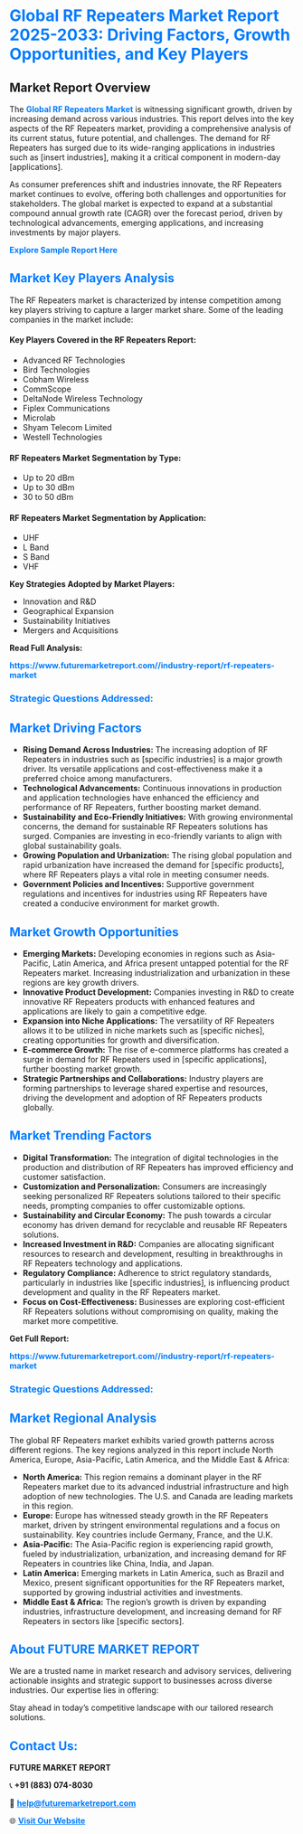 <h1 style="color: #007BFF;">Global RF Repeaters Market Report 2025-2033: Driving Factors, Growth Opportunities, and Key Players</h1>

<section id="overview">
<h2>Market Report Overview</h2>
<p>The <a href="https://www.futuremarketreport.com//industry-report/rf-repeaters-market" style="color: #007BFF; text-decoration: none;"><strong>Global RF Repeaters Market</strong></a> is witnessing significant growth, driven by increasing demand across various industries. This report delves into the key aspects of the RF Repeaters market, providing a comprehensive analysis of its current status, future potential, and challenges. The demand for RF Repeaters has surged due to its wide-ranging applications in industries such as [insert industries], making it a critical component in modern-day [applications].</p>
<p>As consumer preferences shift and industries innovate, the RF Repeaters market continues to evolve, offering both challenges and opportunities for stakeholders. The global market is expected to expand at a substantial compound annual growth rate (CAGR) over the forecast period, driven by technological advancements, emerging applications, and increasing investments by major players.</p>
</section>

<section id="overview">
<p><a href="https://www.futuremarketreport.com//request-sample/reportId=47418" style="color: #007BFF; text-decoration: none;"><strong>Explore Sample Report Here</strong></a></p>
</section>

<section id="key-players">
<h2 style="color: #007BFF;">Market Key Players Analysis</h2>
<p>The RF Repeaters market is characterized by intense competition among key players striving to capture a larger market share. Some of the leading companies in the market include:</p>
<h4>Key Players Covered in the RF Repeaters Report:</h4>
<ul><li>Advanced RF Technologies</li><li>Bird Technologies</li><li>Cobham Wireless</li><li>CommScope</li><li>DeltaNode Wireless Technology</li><li>Fiplex Communications</li><li>Microlab</li><li>Shyam Telecom Limited</li><li>Westell Technologies</li></ul>
<h4>RF Repeaters Market Segmentation by Type:</h4>
<ul><li>Up to 20 dBm</li><li>Up to 30 dBm</li><li>30 to 50 dBm</li></ul>

<h4>RF Repeaters Market Segmentation by Application:</h4>
<ul><li>UHF</li><li>L Band</li><li>S Band</li><li>VHF</li></ul>
<p><strong>Key Strategies Adopted by Market Players:</strong></p>
<ul>
<li>Innovation and R&D</li>
<li>Geographical Expansion</li>
<li>Sustainability Initiatives</li>
<li>Mergers and Acquisitions</li>
</ul>
</section>

<section>
<p><strong>Read Full Analysis: </strong></p><a href="https://www.futuremarketreport.com//industry-report/rf-repeaters-market" style="color: #007BFF; text-decoration: none;"><strong>https://www.futuremarketreport.com//industry-report/rf-repeaters-market</strong></a>
<h3 style="color: #007BFF;">Strategic Questions Addressed:</h3>
</section>

<section id="driving-factors">
<h2 style="color: #007BFF;">Market Driving Factors</h2>
<ul>
<li><strong>Rising Demand Across Industries:</strong> The increasing adoption of RF Repeaters in industries such as [specific industries] is a major growth driver. Its versatile applications and cost-effectiveness make it a preferred choice among manufacturers.</li>
<li><strong>Technological Advancements:</strong> Continuous innovations in production and application technologies have enhanced the efficiency and performance of RF Repeaters, further boosting market demand.</li>
<li><strong>Sustainability and Eco-Friendly Initiatives:</strong> With growing environmental concerns, the demand for sustainable RF Repeaters solutions has surged. Companies are investing in eco-friendly variants to align with global sustainability goals.</li>
<li><strong>Growing Population and Urbanization:</strong> The rising global population and rapid urbanization have increased the demand for [specific products], where RF Repeaters plays a vital role in meeting consumer needs.</li>
<li><strong>Government Policies and Incentives:</strong> Supportive government regulations and incentives for industries using RF Repeaters have created a conducive environment for market growth.</li>
</ul>
</section>

<section id="growth-opportunities">
<h2 style="color: #007BFF;">Market Growth Opportunities</h2>
<ul>
<li><strong>Emerging Markets:</strong> Developing economies in regions such as Asia-Pacific, Latin America, and Africa present untapped potential for the RF Repeaters market. Increasing industrialization and urbanization in these regions are key growth drivers.</li>
<li><strong>Innovative Product Development:</strong> Companies investing in R&D to create innovative RF Repeaters products with enhanced features and applications are likely to gain a competitive edge.</li>
<li><strong>Expansion into Niche Applications:</strong> The versatility of RF Repeaters allows it to be utilized in niche markets such as [specific niches], creating opportunities for growth and diversification.</li>
<li><strong>E-commerce Growth:</strong> The rise of e-commerce platforms has created a surge in demand for RF Repeaters used in [specific applications], further boosting market growth.</li>
<li><strong>Strategic Partnerships and Collaborations:</strong> Industry players are forming partnerships to leverage shared expertise and resources, driving the development and adoption of RF Repeaters products globally.</li>
</ul>
</section>

<section id="trending-factors">
<h2 style="color: #007BFF;">Market Trending Factors</h2>
<ul>
<li><strong>Digital Transformation:</strong> The integration of digital technologies in the production and distribution of RF Repeaters has improved efficiency and customer satisfaction.</li>
<li><strong>Customization and Personalization:</strong> Consumers are increasingly seeking personalized RF Repeaters solutions tailored to their specific needs, prompting companies to offer customizable options.</li>
<li><strong>Sustainability and Circular Economy:</strong> The push towards a circular economy has driven demand for recyclable and reusable RF Repeaters solutions.</li>
<li><strong>Increased Investment in R&D:</strong> Companies are allocating significant resources to research and development, resulting in breakthroughs in RF Repeaters technology and applications.</li>
<li><strong>Regulatory Compliance:</strong> Adherence to strict regulatory standards, particularly in industries like [specific industries], is influencing product development and quality in the RF Repeaters market.</li>
<li><strong>Focus on Cost-Effectiveness:</strong> Businesses are exploring cost-efficient RF Repeaters solutions without compromising on quality, making the market more competitive.</li>
</ul>
</section>

<section>
<p><strong>Get Full Report: </strong></p><a href="https://www.futuremarketreport.com//industry-report/rf-repeaters-market" style="color: #007BFF; text-decoration: none;"><strong>https://www.futuremarketreport.com//industry-report/rf-repeaters-market</strong></a>
<h3 style="color: #007BFF;">Strategic Questions Addressed:</h3>
</section>


<section id="regional-analysis">
<h2 style="color: #007BFF;">Market Regional Analysis</h2>
<p>The global RF Repeaters market exhibits varied growth patterns across different regions. The key regions analyzed in this report include North America, Europe, Asia-Pacific, Latin America, and the Middle East & Africa:</p>
<ul>
<li><strong>North America:</strong> This region remains a dominant player in the RF Repeaters market due to its advanced industrial infrastructure and high adoption of new technologies. The U.S. and Canada are leading markets in this region.</li>
<li><strong>Europe:</strong> Europe has witnessed steady growth in the RF Repeaters market, driven by stringent environmental regulations and a focus on sustainability. Key countries include Germany, France, and the U.K.</li>
<li><strong>Asia-Pacific:</strong> The Asia-Pacific region is experiencing rapid growth, fueled by industrialization, urbanization, and increasing demand for RF Repeaters in countries like China, India, and Japan.</li>
<li><strong>Latin America:</strong> Emerging markets in Latin America, such as Brazil and Mexico, present significant opportunities for the RF Repeaters market, supported by growing industrial activities and investments.</li>
<li><strong>Middle East & Africa:</strong> The region’s growth is driven by expanding industries, infrastructure development, and increasing demand for RF Repeaters in sectors like [specific sectors].</li>
</ul>
</section>

<footer>
<h2 style="color: #007BFF;">About FUTURE MARKET REPORT</h2>
<p>We are a trusted name in market research and advisory services, delivering actionable insights and strategic support to businesses across diverse industries. Our expertise lies in offering:</p>

<p>Stay ahead in today’s competitive landscape with our tailored research solutions.</p>

<h2 style="color: #007BFF;">Contact Us:</h2>
<p><strong>FUTURE MARKET REPORT</strong></p>
<p>📞 <strong>+91 (883) 074-8030</strong></p>
<p>📧 <strong><a href="mailto:help@futuremarketreport.com" style="color: #007BFF;">help@futuremarketreport.com</a></strong></p>
<p>🌐 <strong><a href="https://www.futuremarketreport.com/" style="color: #007BFF;">Visit Our Website</a></strong></p>
</footer>